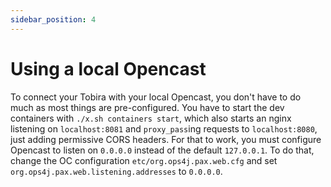 ```yaml
---
sidebar_position: 4
---
```


# Using a local Opencast

To connect your Tobira with your local Opencast, you don't have to do much as most things are pre-configured.
You have to start the dev containers with `./x.sh containers start`,
which also starts an nginx listening on `localhost:8081` and `proxy_pass`ing requests to `localhost:8080`, just adding permissive CORS headers.
For that to work, you must configure Opencast to listen on `0.0.0.0` instead of the default `127.0.0.1`.
To do that, change the OC configuration `etc/org.ops4j.pax.web.cfg` and set `org.ops4j.pax.web.listening.addresses` to `0.0.0.0`.

